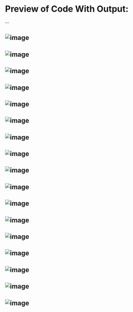 ---
---
# Preview of Code With Output:
--

![image](https://github.com/user-attachments/assets/7757ad03-002b-4ebc-8bd0-23d054ecf158)
--
![image](https://github.com/user-attachments/assets/6ffb5c9c-0f74-4866-8b97-1289165ff2f4)
--
![image](https://github.com/user-attachments/assets/4acfb77c-2c0c-4589-89f7-9514c4868579)
--
![image](https://github.com/user-attachments/assets/1efdcd9b-7115-446b-9e9d-b7be268d297d)
--
![image](https://github.com/user-attachments/assets/d62db2df-350a-4ff9-ae6b-3066593fceac)
--
![image](https://github.com/user-attachments/assets/0992b5b0-d2bf-405a-8d2c-16df3b7bf3a3)
--
![image](https://github.com/user-attachments/assets/50f62d4f-0cee-489f-b751-2376305752a5)
--
![image](https://github.com/user-attachments/assets/3a0969cb-45e8-47e6-8e77-e0ce268d6304)
--
![image](https://github.com/user-attachments/assets/0678e4a6-8b81-4795-b4c4-bad2f57d5c6a)
--
![image](https://github.com/user-attachments/assets/84e97689-9758-41a8-947c-a43c0b1f7169)
--
![image](https://github.com/user-attachments/assets/979e3aec-2e1a-476b-9aa8-454127d63268)
--
![image](https://github.com/user-attachments/assets/8cab984f-4d4b-4e1c-bba7-fb815e2e32b1)
--
![image](https://github.com/user-attachments/assets/f12bb57e-2d85-4389-a946-5dfb3cb4781a)
--
![image](https://github.com/user-attachments/assets/239bf001-c2cb-49a5-9442-c5703320546e)
--
![image](https://github.com/user-attachments/assets/7acf4d53-3c7a-43f5-8da4-7f0d425c408a)
--
![image](https://github.com/user-attachments/assets/c0bb2fb2-813f-4597-a29a-c88a2ef2218e)
--
![image](https://github.com/user-attachments/assets/a594ce51-43d2-4a0f-9bc8-b58ea0f5327c)
--



